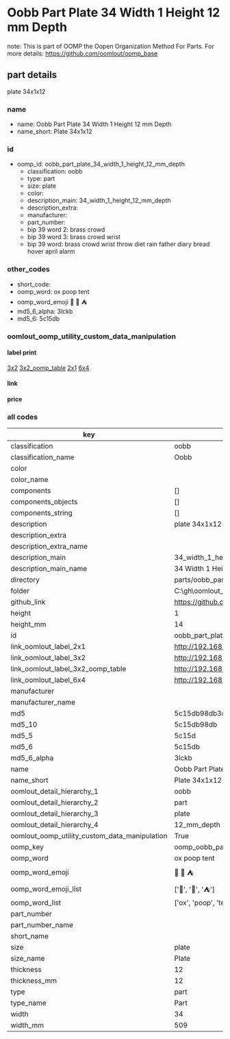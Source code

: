 # Oobb Part Plate 34 Width 1 Height 12 mm Depth  

note: This is part of OOMP the Oopen Organization Method For Parts. For more details: https://github.com/oomlout/oomp_base

##  part details
  



plate 34x1x12



### name
* name: Oobb Part Plate 34 Width 1 Height 12 mm Depth
* name_short: Plate 34x1x12 
### id
* oomp_id: oobb_part_plate_34_width_1_height_12_mm_depth
  * classification: oobb
  * type: part
  * size: plate
  * color: 
  * description_main: 34_width_1_height_12_mm_depth
  * description_extra: 
  * manufacturer: 
  * part_number: 
  * bip 39 word 2: brass crowd
  * bip 39 word 3: brass crowd wrist
  * bip 39 word: brass crowd wrist throw diet rain father diary bread hover april alarm

### other_codes
* short_code: 
* oomp_word: ox poop tent
* oomp_word_emoji :ox: :poop: :tent:
* md5_6_alpha: 3lckb
* md5_6: 5c15db






### oomlout_oomp_utility_custom_data_manipulation
#### label print
[3x2](http://192.168.1.245:1112/?label=oomp%203lckb)
[3x2_oomp_table](http://192.168.1.108:1112/?label=oomp%203lckb)
[2x1](http://192.168.1.242:1112/?label=oomp%203lckb)
[6x4](http://192.168.1.55:1112/?label=oomp%203lckb)    

#### link

                              

#### price







### all codes 
| key | value |  
| --- | --- |  
| classification | oobb |  
| classification_name | Oobb |  
| color |  |  
| color_name |  |  
| components | [] |  
| components_objects | [] |  
| components_string | [] |  
| description | plate 34x1x12 |  
| description_extra |  |  
| description_extra_name |  |  
| description_main | 34_width_1_height_12_mm_depth |  
| description_main_name | 34 Width 1 Height 12 mm Depth |  
| directory | parts/oobb_part_plate_34_width_1_height_12_mm_depth |  
| folder | C:\gh\oomlout_oobb_version_4_generated_parts\things\oobb_part_plate_34_width_1_height_12_mm_depth |  
| github_link | https://github.com/oomlout/oomlout_oomp_part_src/tree/main/parts/oobb_part_plate_34_width_1_height_12_mm_depth |  
| height | 1 |  
| height_mm | 14 |  
| id | oobb_part_plate_34_width_1_height_12_mm_depth |  
| link_oomlout_label_2x1 | http://192.168.1.242:1112/?label=oomp%203lckb |  
| link_oomlout_label_3x2 | http://192.168.1.245:1112/?label=oomp%203lckb |  
| link_oomlout_label_3x2_oomp_table | http://192.168.1.108:1112/?label=oomp%203lckb |  
| link_oomlout_label_6x4 | http://192.168.1.55:1112/?label=oomp%203lckb |  
| manufacturer |  |  
| manufacturer_name |  |  
| md5 | 5c15db98db3d4a76c41ede15fccd10d9 |  
| md5_10 | 5c15db98db |  
| md5_5 | 5c15d |  
| md5_6 | 5c15db |  
| md5_6_alpha | 3lckb |  
| name | Oobb Part Plate 34 Width 1 Height 12 mm Depth |  
| name_short | Plate 34x1x12  |  
| oomlout_detail_hierarchy_1 | oobb |  
| oomlout_detail_hierarchy_2 | part |  
| oomlout_detail_hierarchy_3 | plate |  
| oomlout_detail_hierarchy_4 | 12_mm_depth |  
| oomlout_oomp_utility_custom_data_manipulation | True |  
| oomp_key | oomp_oobb_part_plate_34_width_1_height_12_mm_depth |  
| oomp_word | ox poop tent |  
| oomp_word_emoji | :ox: :poop: :tent: |  
| oomp_word_emoji_list | [':ox:', ':poop:', ':tent:'] |  
| oomp_word_list | ['ox', 'poop', 'tent'] |  
| part_number |  |  
| part_number_name |  |  
| short_name |  |  
| size | plate |  
| size_name | Plate |  
| thickness | 12 |  
| thickness_mm | 12 |  
| type | part |  
| type_name | Part |  
| width | 34 |  
| width_mm | 509 |  
